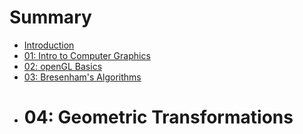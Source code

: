 # Summary

* [Introduction](README.md)
* [01: Intro to Computer Graphics](01_intro_to_computer_graphics.md)
* [02: openGL Basics](02_opengl_basics.md)
* [03: Bresenham's Algorithms](03_bresenhams_algorithms.md)
* # 04: Geometric Transformations


